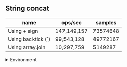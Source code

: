 ## String concat

|name|ops/sec|samples|
|-|-|-|
|Using + sign|147,149,157|73574648|
|Using backtick (`)|99,543,128|49772167|
|Using array.join|10,297,759|5149287|


<details>
<summary>Environment</summary>

* __Machine:__ linux x64 | 4 vCPUs | 7.6GB Mem
* __Run:__ Tue Oct 29 2024 19:40:45 GMT+0000 (Coordinated Universal Time)
* __Node:__ `v20.18.0`
</details>

<!--
{"environment":{"platform":"linux","arch":"x64","cpus":4,"totalMemory":7.597877502441406},"benchmarks":[{"name":"Using + sign","opsSec":147149157.67979178,"samples":73574648},{"name":"Using backtick (`)","opsSec":99543128.33362962,"samples":49772167},{"name":"Using array.join","opsSec":10297759.900293324,"samples":5149287}]}-->
